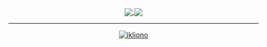 <p align="center">
<a href="https://github.com/ikliono/ikliono">
  <img align="center" src="https://github-readme-stats.vercel.app/api?username=ikliono&include_all_commits=true&hide=contribs&show_icons=true&line_height=32&count_private=true&theme=vue-dark" />
</a>

<a href="https://github.com/ikliono/ikliono">
  <img align="center" src="https://github-readme-stats.vercel.app/api/top-langs/?username=ikliono&line_height=32&hide=Makefile,css,jupyter%20notebook,c,assembly,html&langs_count=3&count_private=true&theme=vue-dark" />
</a>
</p>

---
<p align="center"> 
<a href="https://github.com/ikliono/ikliono">
  <img src="https://komarev.com/ghpvc/?username=ikliono&label=Profile%20views&color=0e75b6&style=flat" alt="ikliono" /> 
</a>
</p>


<!--
**ikliono/ikliono** is a ✨ _special_ ✨ repository because its `README.md` (this file) appears on your GitHub profile.

Read more here - https://docs.github.com/en/account-and-profile/setting-up-and-managing-your-github-profile/customizing-your-profile/managing-your-profile-readme

Inspired from secure-77's profile - https://github.com/secure-77

Starred Themes:
- vue-dark
- gotham
- github_dark
- apprentice

Here are some ideas to get you started:

- 🔭 I’m currently working on ...
- 🌱 I’m currently learning ...
- 👯 I’m looking to collaborate on ...
- 🤔 I’m looking for help with ...
- 💬 Ask me about ...
- 📫 How to reach me: ...
- 😄 Pronouns: ...
- ⚡ Fun fact: ...
-->
